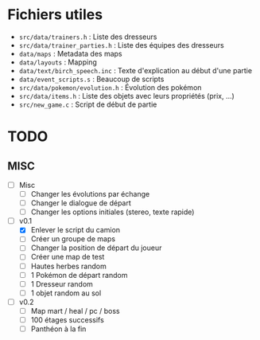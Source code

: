 # Fichiers utiles

- `src/data/trainers.h` : Liste des dresseurs
- `src/data/trainer_parties.h` : Liste des équipes des dresseurs
- `data/maps` : Metadata des maps
- `data/layouts` : Mapping
- `data/text/birch_speech.inc` : Texte d'explication au début d'une partie
- `data/event_scripts.s` : Beaucoup de scripts
- `src/data/pokemon/evolution.h` : Évolution des pokémon
- `src/data/items.h` : Liste des objets avec leurs propriétés (prix, …)
- `src/new_game.c` : Script de début de partie

# TODO

## MISC

- [ ] Misc
    - [ ] Changer les évolutions par échange
    - [ ] Changer le dialogue de départ
    - [ ] Changer les options initiales (stereo, texte rapide)
- [ ] v0.1
    - [x] Enlever le script du camion
    - [ ] Créer un groupe de maps
    - [ ] Changer la position de départ du joueur
    - [ ] Créer une map de test
    - [ ] Hautes herbes random
    - [ ] 1 Pokémon de départ random
    - [ ] 1 Dresseur random
    - [ ] 1 objet random au sol
- [ ] v0.2
    - [ ] Map mart / heal / pc / boss
    - [ ] 100 étages successifs
    - [ ] Panthéon à la fin